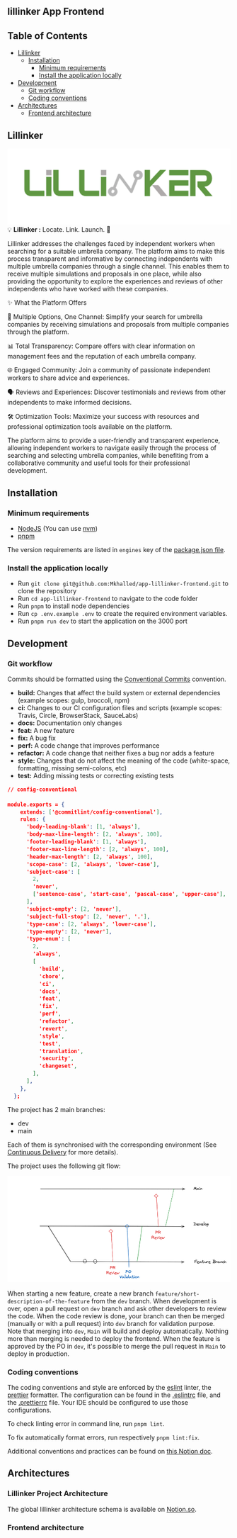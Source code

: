 ## lillinker App Frontend

## Table of Contents

- [Lillinker](#Lillinker)
  - [Installation](#installation)
    - [Minimum requirements](#minimum-requirements)
    - [Install the application locally](#install-the-application-locally)
- [Development](#development)
  - [Git workflow](#git-workflow)
  - [Coding conventions](#coding-conventions)
- [Architectures](#architectures)
  - [Frontend architecture](#frontend-architecture)

## Lillinker

![](./docs/logo.png)
💡 **Lillinker :** Locate. Link. Launch. 🚀

Lillinker addresses the challenges faced by independent workers when searching for a suitable umbrella company. The platform aims to make this process transparent and informative by connecting independents with multiple umbrella companies through a single channel. This enables them to receive multiple simulations and proposals in one place, while also providing the opportunity to explore the experiences and reviews of other independents who have worked with these companies.

✨ What the Platform Offers

💼 Multiple Options, One Channel: Simplify your search for umbrella companies by receiving simulations and proposals from multiple companies through the platform.

📊 Total Transparency: Compare offers with clear information on management fees and the reputation of each umbrella company.

🌐 Engaged Community: Join a community of passionate independent workers to share advice and experiences.

🗣️ Reviews and Experiences: Discover testimonials and reviews from other independents to make informed decisions.

🛠️ Optimization Tools: Maximize your success with resources and professional optimization tools available on the platform.

The platform aims to provide a user-friendly and transparent experience, allowing independent workers to navigate easily through the process of searching and selecting umbrella companies, while benefiting from a collaborative community and useful tools for their professional development.

## Installation

### Minimum requirements

- [NodeJS](https://nodejs.org/en/) (You can use [nvm](https://github.com/nvm-sh/nvm))
- [pnpm](https://pnpm.io/fr/installation)

The version requirements are listed in `engines` key of the [package.json file](package.json).

### Install the application locally

- Run `git clone git@github.com:Mkhalled/app-lillinker-frontend.git` to clone the repository
- Run `cd app-lillinker-frontend` to navigate to the code folder
- Run `pnpm` to install node dependencies
- Run `cp .env.example .env` to create the required environment variables.
- Run `pnpm run dev` to start the application on the 3000 port

## Development

### Git workflow

Commits should be formatted using the [Conventional Commits](https://www.conventionalcommits.org/en/v1.0.0/) convention.

- **build:** Changes that affect the build system or external dependencies (example scopes: gulp, broccoli, npm)
- **ci:** Changes to our CI configuration files and scripts (example scopes: Travis, Circle, BrowserStack, SauceLabs)
- **docs:** Documentation only changes
- **feat:** A new feature
- **fix:** A bug fix
- **perf:** A code change that improves performance
- **refactor:** A code change that neither fixes a bug nor adds a feature
- **style:** Changes that do not affect the meaning of the code (white-space, formatting, missing semi-colons, etc)
- **test:** Adding missing tests or correcting existing tests

```json
// config-conventional

module.exports = {
    extends: ['@commitlint/config-conventional'],
    rules: {
      'body-leading-blank': [1, 'always'],
      'body-max-line-length': [2, 'always', 100],
      'footer-leading-blank': [1, 'always'],
      'footer-max-line-length': [2, 'always', 100],
      'header-max-length': [2, 'always', 100],
      'scope-case': [2, 'always', 'lower-case'],
      'subject-case': [
        2,
        'never',
        ['sentence-case', 'start-case', 'pascal-case', 'upper-case'],
      ],
      'subject-empty': [2, 'never'],
      'subject-full-stop': [2, 'never', '.'],
      'type-case': [2, 'always', 'lower-case'],
      'type-empty': [2, 'never'],
      'type-enum': [
        2,
        'always',
        [
          'build',
          'chore',
          'ci',
          'docs',
          'feat',
          'fix',
          'perf',
          'refactor',
          'revert',
          'style',
          'test',
          'translation',
          'security',
          'changeset',
        ],
      ],
    },
  };
```

The project has 2 main branches:

- dev
- main

Each of them is synchronised with the corresponding environment (See [Continuous Delivery](#continuous-delivery) for more details).

The project uses the following git flow:

![](./docs/git-Flow.png)

When starting a new feature, create a new branch `feature/short-description-of-the-feature` from the `dev` branch. When development is over, open a pull request on `dev` branch and ask other developers to review the code. When the code review is done, your branch can then be merged (manually or with a pull request) into `dev` branch for validation purpose. Note that merging into `dev`, `Main` will build and deploy automatically. Nothing more than merging is needed to deploy the frontend. When the feature is approved by the PO in `dev`, it's possible to merge the pull request in `Main` to deploy in production.

### Coding conventions

The coding conventions and style are enforced by the [eslint](https://eslint.org) linter, the [prettier](https://prettier.io/) formatter. The configuration can be found in the [.eslintrc](./.eslintrc.json) file, and the [.prettierrc](./.prettierrc) file. Your IDE should be configured to use those configurations.

To check linting error in command line, run `pnpm lint`.

To fix automatically format errors, run respectively `pnpm lint:fix`.

Additional conventions and practices can be found on [this Notion doc](https://www.notion.so/Docs-4ed395b2bea54ea8b6c593c46462e016).

## Architectures

### Lillinker Project Architecture

The global lillinker architecture schema is available on [Notion.so](https://www.notion.so/Docs-4ed395b2bea54ea8b6c593c46462e016).

### Frontend architecture
